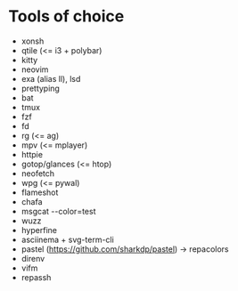 # Tools of choice

- xonsh
- qtile (<= i3 + polybar)
- kitty
- neovim
- exa (alias ll), lsd
- prettyping
- bat
- tmux
- fzf
- fd
- rg (<= ag)
- mpv (<= mplayer)
- httpie
- gotop/glances (<= htop)
- neofetch
- wpg (<= pywal)
- flameshot
- chafa
- msgcat --color=test
- wuzz
- hyperfine
- asciinema + svg-term-cli
- pastel (https://github.com/sharkdp/pastel) -> repacolors
- direnv
- vifm
- repassh
